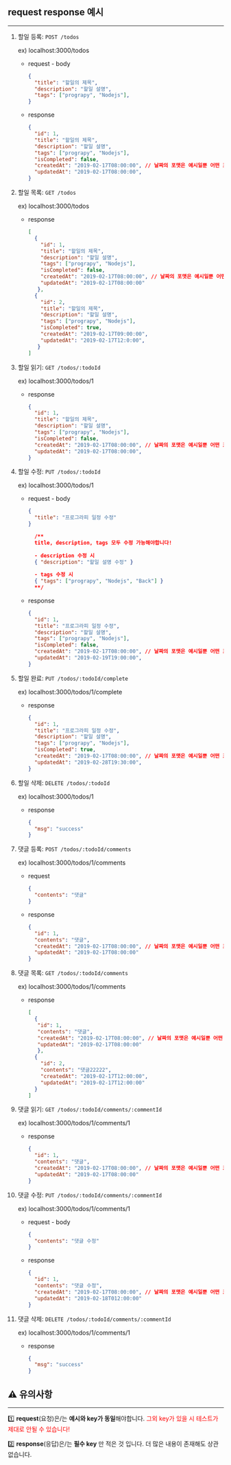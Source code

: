 ## request response 예시

----------------

1. 할일 등록: `POST /todos`

   ex) localhost:3000/todos

   - request - body

     ```json
     {
       "title": "할일의 제목",
       "description": "할일 설명",
       "tags": ["prograpy", "Nodejs"],
     }
     ```

   - response

     ```json
     {
       "id": 1,
       "title": "할일의 제목",
       "description": "할일 설명",
       "tags": ["prograpy", "Nodejs"],
       "isCompleted": false,
       "createdAt": "2019-02-17T08:00:00", // 날짜의 포맷은 예시일뿐 어떤 포맷이어도 상관없습니다
       "updatedAt": "2019-02-17T08:00:00",
     }
     ```

     

2. 할일 목록: `GET /todos`

   ex) localhost:3000/todos

   - response

     ```json
     [
       {
         "id": 1,
         "title": "할일의 제목",
         "description": "할일 설명",
       	 "tags": ["prograpy", "Nodejs"],
       	 "isCompleted": false,
       	 "createdAt": "2019-02-17T08:00:00", // 날짜의 포맷은 예시일뿐 어떤 포맷이어도 상관없습니다
       	 "updatedAt": "2019-02-17T08:00:00"
     	},
       {
         "id": 2,
         "title": "할일의 제목",
       	 "description": "할일 설명",
       	 "tags": ["prograpy", "Nodejs"],
       	 "isCompleted": true,
       	 "createdAt": "2019-02-17T09:00:00",
       	 "updatedAt": "2019-02-17T12:0:00",
     	}
     ]
     ```

     

3. 할일 읽기: `GET /todos/:todoId`

   ex) localhost:3000/todos/1

   - response

     ```json
     {
       "id": 1,
       "title": "할일의 제목",
       "description": "할일 설명",
       "tags": ["prograpy", "Nodejs"],
       "isCompleted": false,
       "createdAt": "2019-02-17T08:00:00", // 날짜의 포맷은 예시일뿐 어떤 포맷이어도 상관없습니다
       "updatedAt": "2019-02-17T08:00:00",
     }
     ```

     

4. 할일 수정: `PUT /todos/:todoId`

   ex) localhost:3000/todos/1

   - request - body

     ```json
     {
       "title": "프로그라피 일정 수정"
     }
     
       /**
       title, description, tags 모두 수정 가능해야합니다!
       
       - description 수정 시
       { "description": "할일 설명 수정" }
       
       - tags 수정 시  
       { "tags": ["prograpy", "Nodejs", "Back"] }
       **/
     ```

   - response

     ```json
     {
       "id": 1,
       "title": "프로그라피 일정 수정",
       "description": "할일 설명",
       "tags": ["prograpy", "Nodejs"],
       "isCompleted": false,
       "createdAt": "2019-02-17T08:00:00", // 날짜의 포맷은 예시일뿐 어떤 포맷이어도 상관없습니다
       "updatedAt": "2019-02-19T19:00:00",
     }
     ```

     

5. 할일 완료: `PUT /todos/:todoId/complete`

   ex) localhost:3000/todos/1/complete

   - response

     ```json
     {
       "id": 1,
       "title": "프로그라피 일정 수정",
       "description": "할일 설명",
       "tags": ["prograpy", "Nodejs"],
       "isCompleted": true,
       "createdAt": "2019-02-17T08:00:00", // 날짜의 포맷은 예시일뿐 어떤 포맷이어도 상관없습니다
       "updatedAt": "2019-02-28T19:30:00",
     }
     ```

   

6. 할일 삭제: `DELETE /todos/:todoId`

   ex) localhost:3000/todos/1

   - response

     ```json
     {
       "msg": "success"
     }
     ```

     

7. 댓글 등록: `POST /todos/:todoId/comments`

   ex) localhost:3000/todos/1/comments

   - request

     ```json
     {
       "contents": "댓글"
     }
     ```

   - response

     ```json
     {
       "id": 1,
       "contents": "댓글",
       "createdAt": "2019-02-17T08:00:00", // 날짜의 포맷은 예시일뿐 어떤 포맷이어도 상관없습니다
       "updatedAt": "2019-02-17T08:00:00"
     }
     ```
     

8. 댓글 목록: `GET /todos/:todoId/comments`

   ex) localhost:3000/todos/1/comments

   - response

     ```json
     [
       {
        "id": 1,
       	"contents": "댓글",
       	"createdAt": "2019-02-17T08:00:00", // 날짜의 포맷은 예시일뿐 어떤 포맷이어도 상관없습니다
       	"updatedAt": "2019-02-17T08:00:00"
     	},
       {
         "id": 2,
         "contents": "댓글22222",
       	 "createdAt": "2019-02-17T12:00:00",
       	 "updatedAt": "2019-02-17T12:00:00"
       }
     ]
     ```

     

     

9. 댓글 읽기: `GET /todos/:todoId/comments/:commentId`

   ex) localhost:3000/todos/1/comments/1

   - response

     ```json
     {
       "id": 1,
       "contents": "댓글",
       "createdAt": "2019-02-17T08:00:00", // 날짜의 포맷은 예시일뿐 어떤 포맷이어도 상관없습니다
       "updatedAt": "2019-02-17T08:00:00"
     }
     ```

     

10. 댓글 수정: `PUT /todos/:todoId/comments/:commentId`

    ex) localhost:3000/todos/1/comments/1

    - request - body

      ```json
      {
        "contents": "댓글 수정"
      }
      ```

    - response

      ```json
      {
        "id": 1,
        "contents": "댓글 수정",
        "createdAt": "2019-02-17T08:00:00", // 날짜의 포맷은 예시일뿐 어떤 포맷이어도 상관없습니다
        "updatedAt": "2019-02-18T012:00:00"
      }
      ```

      

11. 댓글 삭제: `DELETE /todos/:todoId/comments/:commentId`

    ex) localhost:3000/todos/1/comments/1

    - response

      ```json
      {
        "msg": "success"
      }
      ```

      

## :warning: 유의사항

--------------------

:one: **request**(요청)은/는 **예시와 key가 동일**해야합니다. <span style="color: red">그외 key가 있을 시 테스트가 제대로 안될 수 있습니다!</span> 

:two: **response**​(응답)은/는 **필수 key** 만 적은 것 입니다. 더 많은 내용이 존재해도 상관없습니다.